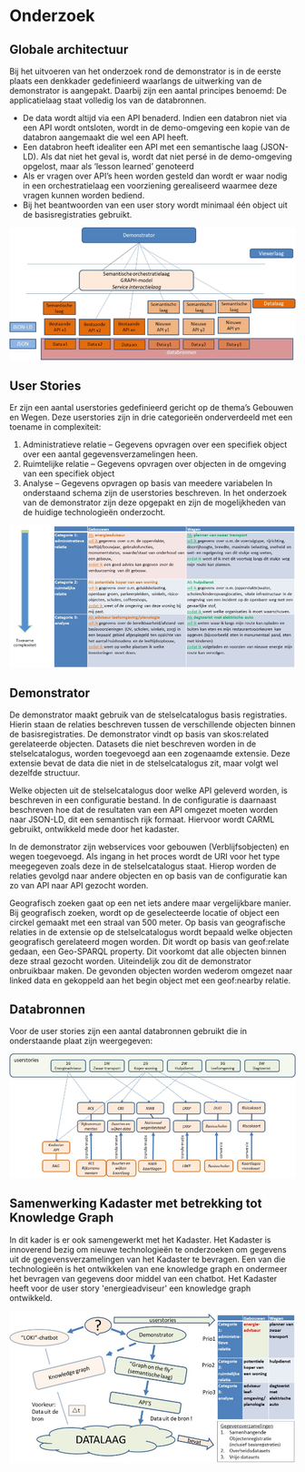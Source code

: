# Onderzoek

## Globale architectuur
Bij het uitvoeren van het onderzoek rond de demonstrator is in de eerste plaats een denkkader gedefinieerd waarlangs de uitwerking van de demonstrator is aangepakt. 
Daarbij zijn een aantal principes benoemd:
De applicatielaag staat volledig los van de databronnen. 
-	De data wordt altijd via een API benaderd. Indien een databron niet via een API wordt ontsloten, wordt in de demo-omgeving een kopie van de databron aangemaakt die wel een API heeft. 
-	Een databron heeft idealiter een API met een semantische laag (JSON-LD). Als dat niet het geval is, wordt dat niet persé in de demo-omgeving opgelost, maar als ‘lesson learned’ genoteerd
-	Als er vragen over API’s heen worden gesteld dan wordt er waar nodig in een orchestratielaag een voorziening gerealiseerd waarmee deze vragen kunnen worden bediend.
-	Bij het beantwoorden van een user story wordt minimaal één object uit de basisregistraties gebruikt.

![demonstrator_architectuur](media/architectuur.png)

## User Stories
Er zijn een aantal userstories gedefinieerd gericht op de thema’s Gebouwen en Wegen. Deze userstories zijn in drie categorieën onderverdeeld met een toename in complexiteit:
1.	Administratieve relatie – Gegevens opvragen over een specifiek object over een aantal gegevensverzamelingen heen.
2.	Ruimtelijke relatie – Gegevens opvragen over objecten in de omgeving van een specifiek object
3.	Analyse – Gegevens opvragen op basis van meedere variabelen
In onderstaand schema zijn de userstories beschreven. In het onderzoek van de demonstrator zijn deze opgepakt en zijn de mogelijkheden van de huidige technologieën onderzocht.

![user_stories](media/userstories.png)

## Demonstrator
De demonstrator maakt gebruik van de stelselcatalogus basis registraties. Hierin staan de relaties beschreven tussen de verschillende objecten binnen de basisregistraties. De demonstrator vindt op basis van skos:related gerelateerde objecten.
Datasets die niet beschreven worden in de stelselcatalogus, worden toegevoegd aan een zogenaamde extensie. Deze extensie bevat de data die niet in de stelselcatalogus zit, maar volgt wel dezelfde structuur. 

Welke objecten uit de stelselcatalogus door welke API geleverd worden, is beschreven in een configuratie bestand. In de configuratie is daarnaast beschreven hoe dat de resultaten van een API omgezet moeten worden naar JSON-LD, dit een semantisch rijk formaat. Hiervoor wordt CARML gebruikt, ontwikkeld mede door het kadaster. 

In de demonstrator zijn webservices voor gebouwen (Verblijfsobjecten) en wegen toegevoegd. Als ingang in het proces wordt de URI voor het type meegegeven zoals deze in de stelselcatalogus staat. Hierop worden de relaties gevolgd naar andere objecten en op basis van de configuratie kan zo van API naar API gezocht worden. 

Geografisch zoeken gaat op een net iets andere maar vergelijkbare manier. Bij geografisch zoeken, wordt op de geselecteerde locatie of object een circkel gemaakt met een straal van 500 meter. Op basis van geografische relaties in de extensie op de stelselcatalogus wordt bepaald welke objecten geografisch gerelateerd mogen worden. Dit wordt op basis van geof:relate gedaan, een Geo-SPARQL property. Dit voorkomt dat alle objecten binnen deze straal gezocht worden. Uiteindelijk zou dit de demonstrator onbruikbaar maken. De gevonden objecten worden wederom omgezet naar linked data en gekoppeld aan het begin object met een geof:nearby relatie.

## Databronnen
Voor de user stories zijn een aantal databronnen gebruikt die in onderstaande plaat zijn weergegeven:

![databronnen](media/databronnen.png)

## Samenwerking Kadaster met betrekking tot Knowledge Graph
In dit kader is er ook samengewerkt met het Kadaster. Het Kadaster is innoverend bezig om nieuwe technologieën te onderzoeken om gegevens uit de gegevensverzamelingen van het Kadaster te bevragen. Een van die technologieën is het ontwikkelen van ene knowledge graph en ondermeer het bevragen van gegevens door middel van een chatbot. Het Kadaster heeft voor de user story 'energieadviseur' een knowledge graph ontwikkeld.

![samenwerking_Kadaster](media/samenwerkingkadaster.png)


